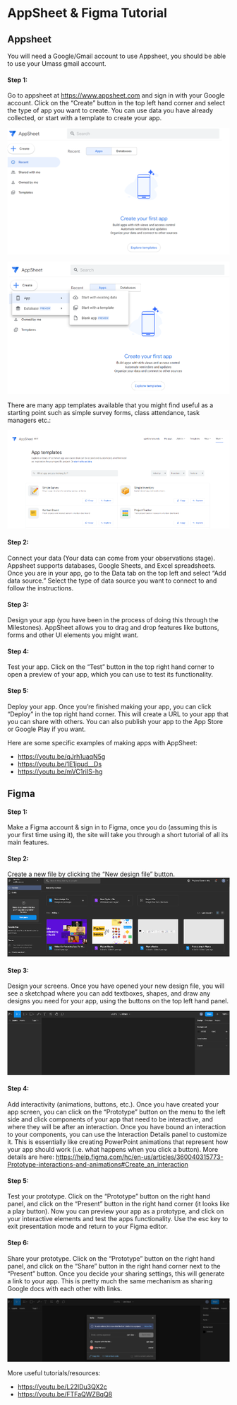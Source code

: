 # AppSheet & Figma Tutorial 

## Appsheet


You will need a Google/Gmail account to use Appsheet, you should be able to use your Umass gmail account. 

#### Step 1: 
Go to appsheet at https://www.appsheet.com and sign in with your Google account. Click on the “Create” button in the top left hand corner and select the type of app you want to create. You can use data you have already collected, or start with a template to create your app.

![appsheet_1](images/appsheet_1.png)

![appsheet_2](images/appsheet_2.png)

There are many app templates available that you might find useful as a starting point such as simple survey forms, class attendance, task managers etc.:

![appsheet_3](images/appsheet_3.png)

#### Step 2: 
Connect your data (Your data can come from your observations stage). Appsheet supports databases, Google Sheets, and Excel spreadsheets. Once you are in your app, go to the Data tab on the top left and select “Add data source.” Select the type of data source you want to connect to and follow the instructions. 

#### Step 3: 
Design your app (you have been in the process of doing this through the Milestones). AppSheet allows you to drag and drop features like buttons, forms and other UI elements you might want. 
 
#### Step 4: 
Test your app. Click on the “Test” button in the top right hand corner to open a preview of your app, which you can use to test its functionality. 

#### Step 5: 
Deploy your app. Once you’re finished making your app, you can click “Deploy” in the top right hand corner. This will create a URL to your app that you can share with others. You can also publish your app to the App Store or Google Play if you want. 

Here are some specific examples of making apps with AppSheet: 
- https://youtu.be/qJrh1uaqN5g
- https://youtu.be/1E1jpud__Ds
- https://youtu.be/mVC1riIS-hg

## Figma
#### Step 1: 
Make a Figma account & sign in to Figma, once you do (assuming this is your first time using it), the site will take you through a short tutorial of all its main features. 

#### Step 2: 
Create a new file by clicking the “New design file” button.
![appsheet_4](images/appsheet_4.png)

#### Step 3: 
Design your screens. Once you have opened your new design file, you will see a sketchpad where you can add textboxes, shapes, and draw any designs you need for your app, using the buttons on the top left hand panel. 

![appsheet_5](images/appsheet_5.png)

#### Step 4: 
Add interactivity (animations, buttons, etc.). Once you have created your app screen, you can click on the “Prototype” button on the menu to the left side and click components of your app that need to be interactive, and where they will be after an interaction. Once you have bound an interaction to your components, you can use the Interaction Details panel to customize it. This is essentially like creating PowerPoint animations that represent how your app should work (i.e. what happens when you click a button). More details are here: https://help.figma.com/hc/en-us/articles/360040315773-Prototype-interactions-and-animations#Create_an_interaction

#### Step 5: 
Test your prototype. Click on the “Prototype” button on the right hand panel, and click on the “Present” button in the right hand corner (it looks like a play button). Now you can preview your app as a prototype, and click on your interactive elements and test the apps functionality. Use the esc key to exit presentation mode and return to your Figma editor. 

#### Step 6: 
Share your prototype. Click on the “Prototype” button on the right hand panel, and click on the “Share” button in the right hand corner next to the “Present” button. Once you decide your sharing settings, this will generate a link to your app. This is pretty much the same mechanism as sharing Google docs with each other with links. 

![appsheet_6](images/appsheet_6.png)

More useful tutorials/resources: 
- https://youtu.be/L22lDu3QX2c
- https://youtu.be/FTFaQWZBqQ8








